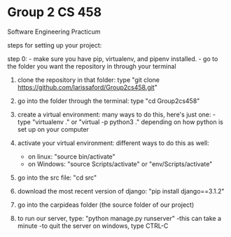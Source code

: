# Group 2 CS 458
Software Engineering Practicum

steps for setting up your project:

step 0:
	- make sure you have pip, virtualenv, and pipenv installed.
	- go to the folder you want the repository in through your terminal


1. clone the repository in that folder: type "git clone https://github.com/larissaford/Group2cs458.git"

2. go into the folder through the terminal: type "cd Group2cs458"

3. create a virtual environment: 
	many ways to do this, here's just one:
	-type "virtualenv ." or "virtual -p python3 ." depending on how python is set up on your computer

4. activate your virtual environment: 
	different ways to do this as well:
	- on linux: "source bin/activate"
	- on Windows: "source Scripts/activate" or "env/Scripts/activate"
	 
5. go into the src file: "cd src"

6. download the most recent version of django: "pip install django==3.1.2"

7. go into the carpideas folder (the source folder of our project)

8. to run our server, type: "python manage.py runserver"
	-this can take a minute
	-to quit the server on windows, type CTRL-C
